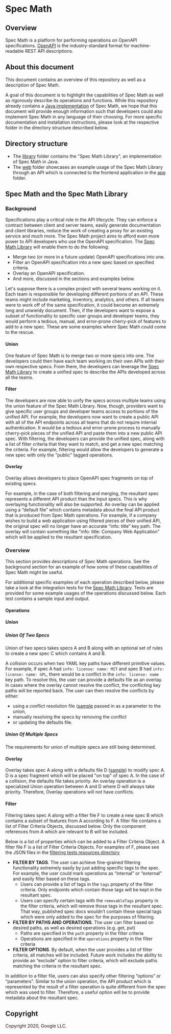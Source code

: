 # Spec Math
## Overview
Spec Math is a platform for performing operations on OpenAPI specifications. 
[OpenAPI](https://github.com/OAI/OpenAPI-Specification) is the industry-standard
format for machine-readable REST API descriptions.

## About this document
This document contains an overview of this repository as well as a description of Spec Math.

A goal of this document is to highlight the capabilities of Spec Math as well as
rigorously describe its operations and functions. While this repository already contains
a [Java implementation](library) of Spec Math, we hope that this document will provide
enough information such that developers could also implement Spec Math in any language
of their choosing. For more specific documentation and installation instructions, please look at the respective folder in the directory structure
described below.

## Directory structure
- The [library](library) folder contains the "Spec Math Library", an implementation of Spec Math in Java.
- The [web](web) folder showcases an
example usage of the Spec Math Library through an API which is connected to the frontend application in the
[app](app) folder.

## Spec Math and the Spec Math Library

### Background
Specifications play a critical role in the API lifecycle. They can enforce a contract between client
and server teams, easily generate documentation and client libraries, reduce the work of
creating a proxy for an existing service and much more. The
Spec Math project aims to afford even more power to API developers who use the OpenAPI
specification. The [Spec Math Library](library) will enable them to do the following:

- Merge two (or more in a future update) OpenAPI specifications into one.
- Filter an OpenAPI specification into a new spec based on specified criteria.
- Overlay an OpenAPI specification.
- And more, discussed in the sections and examples below.

Let's suppose there is a complex project with several teams working on it. 
Each team is responsible for developing different
portions of an API. These teams might include marketing, inventory, analytics, and others. If all
teams were to work off of the same specification, it could become an extremely long and
unwieldy document. Then, if the developers want to expose a subset of functionality to specific
user groups and developer teams, they would perform a tedious, manual, and error-prone
cherry-pick of features to add to a new spec. These are some examples where Spec Math could
come to the rescue.

#### Union
One feature of Spec Math is to merge two or more specs into one. The developers could
then have each team working on their own APIs with their own respective specs. From there, the
developers can leverage the [Spec Math Library](library) to create a unified spec to describe the APIs
developed across all the teams.

#### Filter
The developers are now able to unify the specs across multiple teams using the union feature
of the Spec Math Library. Now, though, providers want to give specific user groups and
developer teams access to portions of the unified API. For example, the developers now want to
create a public API with all of the API endpoints across all teams that do not require
internal authentication. It would be a tedious and error-prone process to manually cherry-pick pieces of
the unified API and paste them into a new public API spec.
With filtering, the developers can provide the unified spec, along with a list of filter criteria that
they want to match, and get a new spec matching the criteria. For example, filtering would allow the developers
to generate a new spec with only the "public" tagged operations.

#### Overlay
Overlay allows developers to place OpenAPI spec fragments on top of existing specs.

For example, in the case of both filtering and merging, the resultant spec represents a different API product
than the input specs. This is why overlaying functionality will also be supported. An overlay can
be applied using a “default file” which contains metadata about the final API product that is
produced from Spec Math operations. For example, if a company wishes to build a web
application using filtered pieces of their unified API, the original spec will no longer have an
accurate “info: title” key path. The overlay will contain something like "info: title: Company Web
Application” which will be applied to the resultant specification.

### Overview

This section provides descriptions of Spec Math operations. See the background section for an example of how
some of these capabilities of Spec Math might be useful.   

For additional specific examples of each operation described below, please take a look at the integration
tests for the [Spec Math Library](library/src/test/java/org/specmath/library/SpecMathTest.java). Tests are
provided for some example usages of the operations discussed below. Each test contains a sample input and output.

#### Operations

##### Union

##### Union Of Two Specs
Union of two specs takes specs A and B along with an optional set of rules to create a new spec C which contains A and B.

A collision occurs when two YAML key paths have different primitive values. For example, if
spec A had `info: license: name: MIT` and spec B had `info: license: name: GPL`, there would be
a conflict in the `info: license: name` key path. To resolve this, the user can provide a defaults
file as an overlay. In cases where the overlay cannot resolve the conflict, the conflicting key
paths will be reported back. The user can then resolve the conflicts by either:

- using a conflict resolution file ([sample](library/src/test/resources/conflictMerged.yaml) passed in as a parameter to the union,
- manually resolving the specs by removing the conflict
- or updating the defaults file.

##### Union Of Multiple Specs
The requirements for union of multiple specs are still being determined. 

#### Overlay
Overlay takes spec A along with a defaults file D ([sample](library/src/test/resources/metadata.yaml)) to modify spec A. D is a spec fragment
which will be placed "on top" of spec A. 
In the case of a collision, the defaults file takes priority. 
An overlay operation is a specialized Union operation between A and D where D will always take priority.
Therefore, Overlay operations will not have conflicts. 

#### Filter
Filtering takes spec A along with a filter file F to create a new spec B which contains a subset
of features from A according to F. A filter file contains a list of Filter Criteria Objects, discussed below.
Only the component references from A which are relevant to B will be included.

Below is a list of properties which can be added to a Filter Criteria Object. A filter file F is a list of
Filter Criteria Objects. For examples of F, please see the JSON files in the [filtering tests resources directory](library/src/test/resources/filtering)

- **FILTER BY TAGS**. The user can achieve fine-grained filtering functionality extremely
easily by just adding specific tags to the spec. For example, the user could mark
operations as “internal” or “external” and easily filter based on these tags.
  - Users can provide a list of tags in the `tags` property of the filter criteria.
   Only endpoints
   which contain those tags will be
kept in the resultant spec. 
  - Users can specify certain tags with the `removableTags` property
in the filter criteria, which will remove those tags in the resultant
spec. That way, published spec docs wouldn’t contain
these special tags which were only added to the spec for the purposes of
filtering. 
- **FILTER BY PATHS AND OPERATIONS**. The user can filter based on desired paths,
 as well as desired operations (e.g. get, put)
  - Paths are specified in the `path` property in the filter criteria
  - Operations are specified in the `operations` property in the filter criteria
- **FILTER OPTIONS**. By default, when the user provides a list of filter criteria, all matches
will be included. Future work includes the ability to provide an “exclude” option to filter criteria, which will exclude
paths matching the criteria in the resultant spec.

In addition to a filter file, users can also specify other filtering “options” or “parameters”. Similar
to the union operation, the API product which is represented by the result of a filter operation is
quite different from the spec which was used to filter. Therefore, a useful option will be to
provide metadata about the resultant spec.

## Copyright

Copyright 2020, Google LLC.

